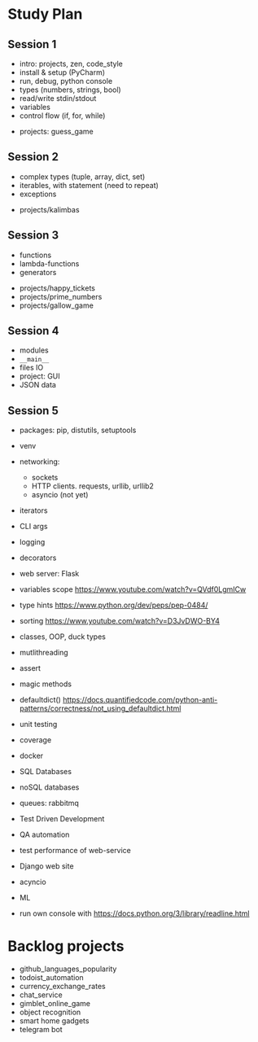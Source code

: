 # Study Plan

## Session 1
- intro: projects, zen, code_style
- install & setup (PyCharm)
- run, debug, python console
- types (numbers, strings, bool)
- read/write stdin/stdout
- variables
- control flow (if, for, while)
+ projects: guess_game

## Session 2
- complex types (tuple, array, dict, set)
- iterables, with statement (need to repeat)
- exceptions
+ projects/kalimbas

## Session 3
- functions
- lambda-functions 
- generators 
+ projects/happy_tickets
+ projects/prime_numbers
+ projects/gallow_game

## Session 4
- modules
- `__main__`
- files IO
- project: GUI
- JSON data

## Session 5
- packages: pip, distutils, setuptools
- venv 
- networking: 
  - sockets
  - HTTP clients. requests, urllib, urllib2
  - asyncio (not yet)


- iterators
- CLI args
- logging

- decorators
- web server: Flask

- variables scope https://www.youtube.com/watch?v=QVdf0LgmICw
- type hints https://www.python.org/dev/peps/pep-0484/
- sorting https://www.youtube.com/watch?v=D3JvDWO-BY4
- classes, OOP, duck types
- mutlithreading
- assert
- magic methods
- defaultdict() https://docs.quantifiedcode.com/python-anti-patterns/correctness/not_using_defaultdict.html
- unit testing
- coverage
- docker

- SQL Databases
- noSQL databases
- queues: rabbitmq
 
- Test Driven Development
- QA automation
- test performance of web-service
- Django web site

- acyncio
- ML

- run own console with https://docs.python.org/3/library/readline.html

# Backlog projects
+ github_languages_popularity
+ todoist_automation
+ currency_exchange_rates
+ chat_service
+ gimblet_online_game
+ object recognition
+ smart home gadgets
+ telegram bot
